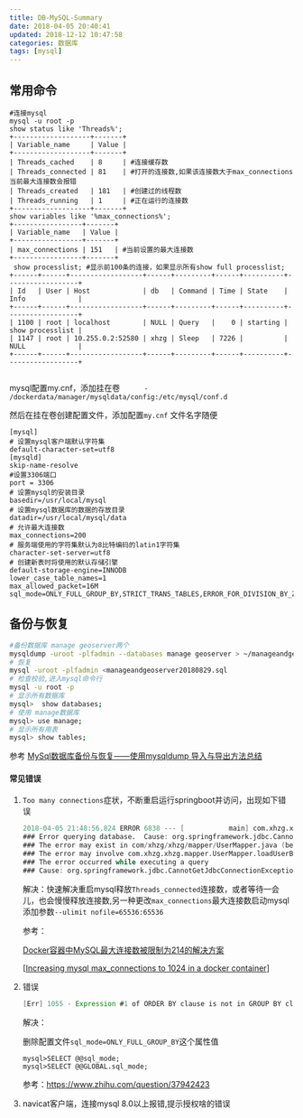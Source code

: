 ```yaml
---
title: DB-MySQL-Summary
date: 2018-04-05 20:40:41
updated: 2018-12-12 10:47:58
categories: 数据库
tags: [mysql]
---
```


## 常用命令

```mysql
#连接mysql
mysql -u root -p
show status like 'Threads%';
+-------------------+-------+
| Variable_name     | Value |
+-------------------+-------+
| Threads_cached    | 8     | #连接缓存数
| Threads_connected | 81    | #打开的连接数,如果该连接数大于max_connections当前最大连接数会报错
| Threads_created   | 181   | #创建过的线程数
| Threads_running   | 1     | #正在运行的连接数
+-------------------+-------+
show variables like '%max_connections%';
+-----------------+-------+
| Variable_name   | Value |
+-----------------+-------+
| max_connections | 151   | #当前设置的最大连接数
+-----------------+-------+
 show processlist; #显示前100条的连接，如果显示所有show full processlist;
+------+------+------------------+------+---------+------+----------+------------------+
| Id   | User | Host             | db   | Command | Time | State    | Info             |
+------+------+------------------+------+---------+------+----------+------------------+
| 1100 | root | localhost        | NULL | Query   |    0 | starting | show processlist |
| 1147 | root | 10.255.0.2:52580 | xhzg | Sleep   | 7226 |          | NULL             |
+------+------+------------------+------+---------+------+----------+------------------+
 
```





mysql配置my.cnf，添加挂在卷`      - /dockerdata/manager/mysqldata/config:/etc/mysql/conf.d`

然后在挂在卷创建配置文件，添加配置`my.cnf` 文件名字随便

```properties
[mysql]
# 设置mysql客户端默认字符集
default-character-set=utf8
[mysqld]
skip-name-resolve
#设置3306端口
port = 3306
# 设置mysql的安装目录
basedir=/usr/local/mysql
# 设置mysql数据库的数据的存放目录
datadir=/usr/local/mysql/data
# 允许最大连接数
max_connections=200
# 服务端使用的字符集默认为8比特编码的latin1字符集
character-set-server=utf8
# 创建新表时将使用的默认存储引擎
default-storage-engine=INNODB
lower_case_table_names=1
max_allowed_packet=16M
sql_mode=ONLY_FULL_GROUP_BY,STRICT_TRANS_TABLES,ERROR_FOR_DIVISION_BY_ZERO,NO_AUTO_CREATE_USER,NO_ENGINE_SUBSTITUTION
```

## 备份与恢复

```bash
#备份数据库 manage geoserver两个
mysqldump -uroot -plfadmin --databases manage geoserver > ~/manageandgeoserver20180829.sql
# 恢复
mysql -uroot -plfadmin <manageandgeoserver20180829.sql
# 检查校验,进入mysql命令行
mysql -u root -p
# 显示所有数据库
mysql>  show databases;
# 使用 manage数据库
mysql> use manage;
# 显示所有用表
mysql> show tables;
```

参考 [MySql数据库备份与恢复——使用mysqldump 导入与导出方法总结](https://blog.csdn.net/helloxiaozhe/article/details/77680255)



#### 常见错误

1. `Too many connections`症状，不断重启运行springboot并访问，出现如下错误

   ```verilog
   2018-04-05 21:48:56.824 ERROR 6838 --- [           main] com.xhzg.xhzg.XhzgApplicationTests       : nested exception is org.apache.ibatis.exceptions.PersistenceException: 
   ### Error querying database.  Cause: org.springframework.jdbc.CannotGetJdbcConnectionException: Failed to obtain JDBC Connection; nested exception is com.mysql.jdbc.exceptions.jdbc4.MySQLNonTransientConnectionException: Data source rejected establishment of connection,  message from server: "Too many connections"
   ### The error may exist in com/xhzg/xhzg/mapper/UserMapper.java (best guess)
   ### The error may involve com.xhzg.xhzg.mapper.UserMapper.loadUserByUsername
   ### The error occurred while executing a query
   ### Cause: org.springframework.jdbc.CannotGetJdbcConnectionException: Failed to obtain JDBC Connection; nested exception is com.mysql.jdbc.exceptions.jdbc4.MySQLNonTransientConnectionException: Data source rejected establishment of connection,  message from server: "Too many connections"
   ```

   解决：快速解决重启mysql释放`Threads_connected`连接数，或者等待一会儿，也会慢慢释放连接数,另一种更改`max_connections`最大连接数启动mysql添加参数`--ulimit nofile=65536:65536`

   参考：

   [Docker容器中MySQL最大连接数被限制为214的解决方案](https://www.yanning.wang/archives/559.html)

   [[Increasing mysql max_connections to 1024 in a docker container](https://stackoverflow.com/questions/39054410/increasing-mysql-max-connections-to-1024-in-a-docker-container)]

2. 错误

   ```JAVA
   [Err] 1055 - Expression #1 of ORDER BY clause is not in GROUP BY clause and contains nonaggregated column 'information_schema.PROFILING.SEQ' which is not functionally dependent on columns in GROUP BY clause; this is incompatible with sql_mode=only_full_group_by
   ```

   解决：

   删除配置文件`sql_mode=ONLY_FULL_GROUP_BY`这个属性值

   ```mysql
   mysql>SELECT @@sql_mode;
   mysql>SELECT @@GLOBAL.sql_mode;
   ```
   参考：https://www.zhihu.com/question/37942423

3. navicat客户端，连接mysql 8.0以上报错,提示授权啥的错误

